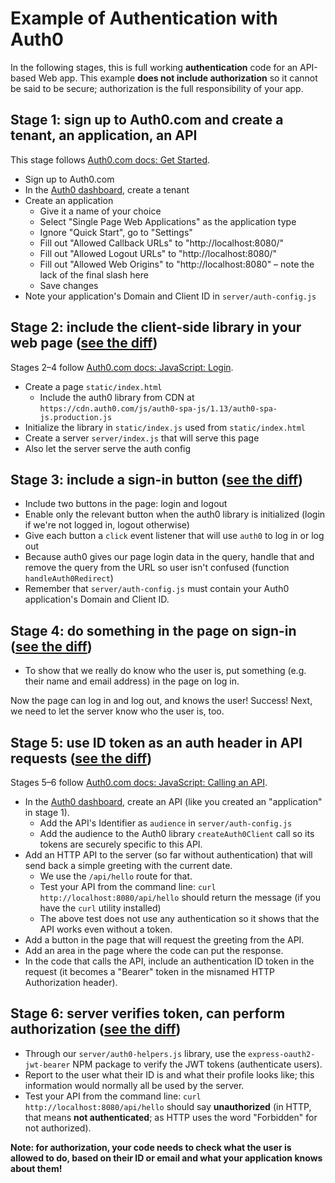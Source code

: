 # Example of Authentication with Auth0

In the following stages, this is full working **authentication** code for an API-based Web app. This example **does not include authorization** so it cannot be said to be secure; authorization is the full responsibility of your app.

## Stage 1: sign up to Auth0.com and create a tenant, an application, an API

This stage follows [Auth0.com docs: Get Started](https://auth0.com/docs/get-started).

* Sign up to Auth0.com
* In the [Auth0 dashboard](https://manage.auth0.com/dashboard), create a tenant
* Create an application
  * Give it a name of your choice
  * Select "Single Page Web Applications" as the application type
  * Ignore "Quick Start", go to "Settings"
  * Fill out "Allowed Callback URLs" to "http://localhost:8080/"
  * Fill out "Allowed Logout URLs" to "http://localhost:8080/"
  * Fill out "Allowed Web Origins" to "http://localhost:8080" – note the lack of the final slash here
  * Save changes
* Note your application's Domain and Client ID in `server/auth-config.js`

## Stage 2: include the client-side library in your web page ([see the diff](https://github.com/portsoc/auth0-example/commit/stage-2))

Stages 2–4 follow [Auth0.com docs: JavaScript: Login](https://auth0.com/docs/quickstart/spa/vanillajs).

* Create a page `static/index.html`
  * Include the auth0 library from CDN at `https://cdn.auth0.com/js/auth0-spa-js/1.13/auth0-spa-js.production.js`
* Initialize the library in `static/index.js` used from `static/index.html`
* Create a server `server/index.js` that will serve this page
* Also let the server serve the auth config

## Stage 3: include a sign-in button ([see the diff](https://github.com/portsoc/auth0-example/commit/stage-3))

* Include two buttons in the page: login and logout
* Enable only the relevant button when the auth0 library is initialized (login if we're not logged in, logout otherwise)
* Give each button a `click` event listener that will use `auth0` to log in or log out
* Because auth0 gives our page login data in the query, handle that and remove the query from the URL so user isn't confused (function `handleAuth0Redirect`)
* Remember that `server/auth-config.js` must contain your Auth0 application's Domain and Client ID.

## Stage 4: do something in the page on sign-in ([see the diff](https://github.com/portsoc/auth0-example/commit/stage-4))

* To show that we really do know who the user is, put something (e.g. their name and email address) in the page on log in.

Now the page can log in and log out, and knows the user! Success! Next, we need to let the server know who the user is, too.

## Stage 5: use ID token as an auth header in API requests ([see the diff](https://github.com/portsoc/auth0-example/commit/stage-5))

Stages 5–6 follow [Auth0.com docs: JavaScript: Calling an API](https://auth0.com/docs/quickstart/spa/vanillajs/02-calling-an-api).

* In the [Auth0 dashboard](https://manage.auth0.com/dashboard), create an API (like you created an "application" in stage 1).
  * Add the API's Identifier as `audience` in `server/auth-config.js`
  * Add the audience to the Auth0 library `createAuth0Client` call so its tokens are securely specific to this API.
* Add an HTTP API to the server (so far without authentication) that will send back a simple greeting with the current date.
  * We use the `/api/hello` route for that.
  * Test your API from the command line: `curl http://localhost:8080/api/hello` should return the message (if you have the `curl` utility installed)
  * The above test does not use any authentication so it shows that the API works even without a token.
* Add a button in the page that will request the greeting from the API.
* Add an area in the page where the code can put the response.
* In the code that calls the API, include an authentication ID token in the request (it becomes a "Bearer" token in the misnamed HTTP Authorization header).

## Stage 6: server verifies token, can perform authorization ([see the diff](https://github.com/portsoc/auth0-example/commit/stage-6))

* Through our `server/auth0-helpers.js` library, use the `express-oauth2-jwt-bearer` NPM package to verify the JWT tokens (authenticate users).
* Report to the user what their ID is and what their profile looks like; this information would normally all be used by the server.
* Test your API from the command line: `curl http://localhost:8080/api/hello` should say **unauthorized** (in HTTP, that means **not authenticated**; as HTTP uses the word "Forbidden" for not authorized).

**Note: for authorization, your code needs to check what the user is allowed to do, based on their ID or email and what your application knows about them!**
